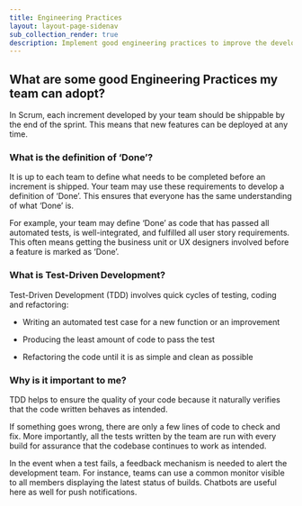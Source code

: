 ```yaml
---
title: Engineering Practices
layout: layout-page-sidenav
sub_collection_render: true
description: Implement good engineering practices to improve the development process.
---
```


## What are some good Engineering Practices my team can adopt?

In Scrum, each increment developed by your team should be shippable by the end of the sprint. This means that new features can be deployed at any time.

### What is the definition of ‘Done’?

It is up to each team to define what needs to be completed before an increment is shipped. Your team may use these requirements to develop a definition of ‘Done’. This ensures that everyone has the same understanding of what ‘Done’ is.

For example, your team may define ‘Done’ as code that has passed all automated tests, is well-integrated, and fulfilled all user story requirements. This often means getting the business unit or UX designers involved before a feature is marked as ‘Done’.

### What is Test-Driven Development?

Test-Driven Development (TDD) involves quick cycles of testing, coding and refactoring:

- Writing an automated test case for a new function or an improvement

- Producing the least amount of code to pass the test

- Refactoring the code until it is as simple and clean as possible

### Why is it important to me?

TDD helps to ensure the quality of your code because it naturally verifies that the code written behaves as intended.

If something goes wrong, there are only a few lines of code to check and fix. More importantly, all the tests written by the team are run with every build for assurance that the codebase continues to work as intended.

In the event when a test fails, a feedback mechanism is needed to alert the development team. For instance, teams can use a common monitor visible to all members displaying the latest status of builds. Chatbots are useful here as well for push notifications.
